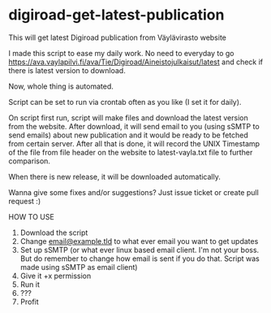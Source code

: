 # digiroad-get-latest-publication
This will get latest Digiroad publication from Väylävirasto website

I made this script to ease my daily work.
No need to everyday to go https://ava.vaylapilvi.fi/ava/Tie/Digiroad/Aineistojulkaisut/latest and check if there is latest version to download.

Now, whole thing is automated.

Script can be set to run via crontab often as you like (I set it for daily).

On script first run, script will make files and download the latest version from the website.
After download, it will send email to you (using sSMTP to send emails) about new publication and it would be ready to be fetched from certain server.
After all that is done, it will record the UNIX Timestamp of the file from file header on the website to latest-vayla.txt file to further comparison.

When there is new release, it will be downloaded automatically.

Wanna give some fixes and/or suggestions? Just issue ticket or create pull request :)


HOW TO USE

1. Download the script
2. Change email@example.tld to what ever email you want to get updates
3. Set up sSMTP (or what ever linux based email client. I'm not your boss. But do remember to change how email is sent if you do that. Script was made using sSMTP as email client)
4. Give it +x permission
5. Run it
6. ???
7. Profit
